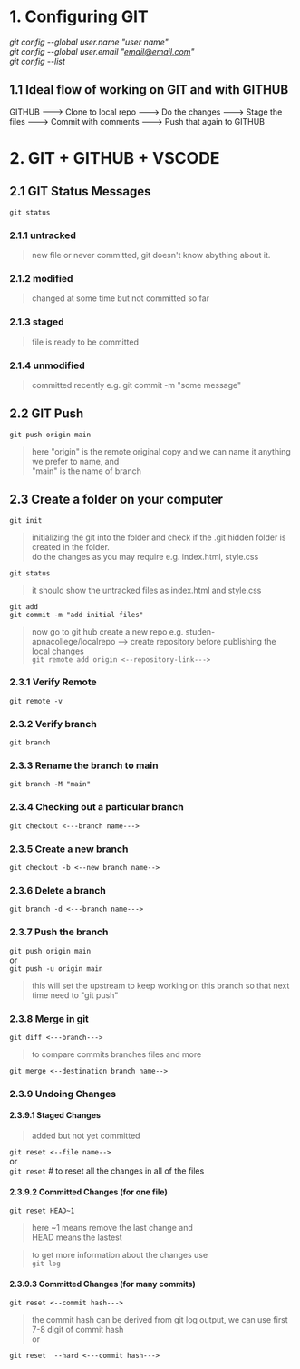# 1. Configuring GIT
*git config --global user.name "user name"*     
*git config --global user.email "email@email.com"*  
*git config --list*

## 1.1 Ideal flow of working on GIT and with GITHUB
GITHUB  ---> Clone to local repo ---> Do the changes ---> Stage the files   ---> Commit with comments ---> Push that again to GITHUB

# 2. GIT + GITHUB + VSCODE
## 2.1 GIT Status Messages
`git status`
### 2.1.1 untracked 
> new file or never committed, git doesn't know abything about it.   
### 2.1.2 modified  
> changed at some time but not committed so far  
### 2.1.3 staged
> file is ready to be committed
### 2.1.4 unmodified
> committed recently e.g. git commit -m "some message"

## 2.2 GIT Push
`git push origin main`  
> here "origin" is the remote original copy and we can name it anything we prefer to name, and  
> "main" is the name of branch


## 2.3 Create a folder on your computer
`git init`
> initializing the git into the folder and check if the .git hidden folder is created in the folder.    
> do the changes as you may require e.g. index.html, style.css

`git status`
> it should show the untracked files as index.html and style.css

`git add`  
`git commit -m "add initial files"`
> now go to git hub
> create a new repo e.g. studen-apnacollege/localrepo   --> create repository
> before publishing the local changes    
`git remote add origin <--repository-link--->` 

### 2.3.1 Verify Remote 
`git remote -v`
### 2.3.2 Verify branch
`git branch`
### 2.3.3 Rename the branch to main
`git branch -M "main"`
### 2.3.4 Checking out a particular branch
`git checkout <---branch name--->`
### 2.3.5 Create a new branch
`git checkout -b <--new branch name-->`
### 2.3.6 Delete a branch 
`git branch -d <---branch name--->`
### 2.3.7 Push the branch 
`git push origin main`    
or  
`git push -u origin main`
> this will set the upstream to keep working on this branch so that next time need to "git push"


### 2.3.8 Merge in git 
`git diff <---branch--->`
> to compare commits branches files and more 

`git merge <--destination branch name-->`

### 2.3.9 Undoing Changes
#### 2.3.9.1    Staged Changes  
> added but not yet committed   

`git reset <--file name-->`     
or  
`git reset` # to reset all the changes in all of the files

#### 2.3.9.2  Committed Changes (for one file)
`git reset HEAD~1`  
> here ~1 means remove the last change and   
> HEAD means the lastest

> to get more information about the changes use     
`git log`


#### 2.3.9.3 Committed Changes (for many commits)
`git reset <--commit hash--->`  
> the commit hash can be derived from git log output, we can use first 7-8 digit of commit hash  
or
  
`git reset  --hard <---commit hash--->`





























